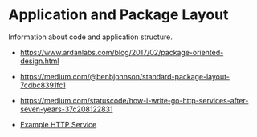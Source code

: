 # Application and Package Layout

Information about code and application structure.

- <https://www.ardanlabs.com/blog/2017/02/package-oriented-design.html>
- <https://medium.com/@benbjohnson/standard-package-layout-7cdbc8391fc1>
- <https://medium.com/statuscode/how-i-write-go-http-services-after-seven-years-37c208122831>

- [Example HTTP Service](./httpservice/)
